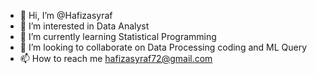- 👋 Hi, I’m @Hafizasyraf
- 👀 I’m interested in Data Analyst
- 🌱 I’m currently learning Statistical Programming
- 💞️ I’m looking to collaborate on Data Processing coding and ML Query
- 📫 How to reach me hafizasyraf72@gmail.com

<!---
Hafizasyraf/Hafizasyraf is a ✨ special ✨ repository because its `README.md` (this file) appears on your GitHub profile.
You can click the Preview link to take a look at your changes.
--->
